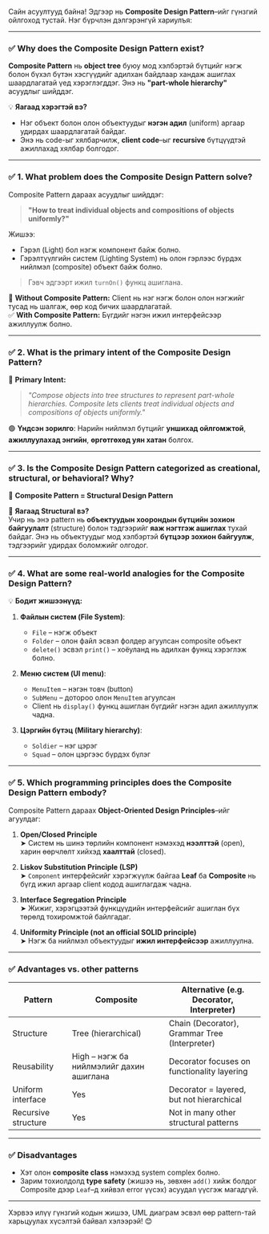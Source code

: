Сайн асуултууд байна! Эдгээр нь **Composite Design Pattern**–ийг гүнзгий ойлгоход тустай. Нэг бүрчлэн дэлгэрэнгүй хариулъя:

---

### ✅ **Why does the Composite Design Pattern exist?**

**Composite Pattern** нь **object tree** буюу мод хэлбэртэй бүтцийг нэгж болон бүхэл бүтэн хэсгүүдийг адилхан байдлаар хандаж ашиглах шаардлагатай үед хэрэглэгддэг. Энэ нь **"part-whole hierarchy"** асуудлыг шийддэг.

💡 **Яагаад хэрэгтэй вэ?**  
- Нэг объект болон олон объектуудыг **нэгэн адил** (uniform) аргаар удирдах шаардлагатай байдаг.
- Энэ нь code-ыг хялбарчилж, **client code**–ыг **recursive** бүтцүүдтэй ажиллахад хялбар болгодог.

---

### ✅ **1. What problem does the Composite Design Pattern solve?**

Composite Pattern дараах асуудлыг шийддэг:
> **"How to treat individual objects and compositions of objects uniformly?"**

Жишээ:
- Гэрэл (Light) бол нэгж компонент байж болно.
- Гэрэлтүүлгийн систем (Lighting System) нь олон гэрлээс бүрдэх нийлмэл (composite) объект байж болно.
> Гэвч эдгээрт ижил `turnOn()` функц ашиглана.

🤔 **Without Composite Pattern:** Client нь нэг нэгж болон олон нэгжийг тусад нь шалгаж, өөр код бичих шаардлагатай.  
✅ **With Composite Pattern:** Бүгдийг нэгэн ижил интерфейсээр ажиллуулж болно.

---

### ✅ **2. What is the primary intent of the Composite Design Pattern?**

📌 **Primary Intent:**  
> *"Compose objects into tree structures to represent part-whole hierarchies. Composite lets clients treat individual objects and compositions of objects uniformly."*

🟢 **Үндсэн зорилго**: Нарийн нийлмэл бүтцийг **уншихад ойлгомжтой**, **ажиллуулахад энгийн**, **өргөтгөхөд уян хатан** болгох.

---

### ✅ **3. Is the Composite Design Pattern categorized as creational, structural, or behavioral? Why?**

🧱 **Composite Pattern = Structural Design Pattern**

📌 **Яагаад Structural вэ?**  
Учир нь энэ pattern нь **объектуудын хоорондын бүтцийн зохион байгуулалт** (structure) болон тэдгээрийг **яаж нэгтгэж ашиглах** тухай байдаг. Энэ нь объектуудыг мод хэлбэртэй **бүтцээр зохион байгуулж**, тэдгээрийг удирдах боломжийг олгодог.

---

### ✅ **4. What are some real-world analogies for the Composite Design Pattern?**

💡 **Бодит жишээнүүд:**

1. **Файлын систем (File System)**:
   - `File` – нэгж объект
   - `Folder` – олон файл эсвэл фолдер агуулсан composite объект
   - `delete()` эсвэл `print()` – хоёуланд нь адилхан функц хэрэглэж болно.

2. **Меню систем (UI menu)**:
   - `MenuItem` – нэгэн товч (button)
   - `SubMenu` – дотороо олон `MenuItem` агуулсан
   - Client нь `display()` функц ашиглан бүгдийг нэгэн адил ажиллуулж чадна.

3. **Цэргийн бүтэц (Military hierarchy)**:
   - `Soldier` – нэг цэрэг
   - `Squad` – олон цэргээс бүрдэх бүлэг

---

### ✅ **5. Which programming principles does the Composite Design Pattern embody?**

Composite Pattern дараах **Object-Oriented Design Principles**–ийг агуулдаг:

1. **Open/Closed Principle**  
   ➤ Систем нь шинэ төрлийн компонент нэмэхэд **нээлттэй** (open), харин өөрчлөлт хийхэд **хаалттай** (closed).

2. **Liskov Substitution Principle (LSP)**  
   ➤ `Component` интерфейсийг хэрэгжүүлж байгаа **Leaf** ба **Composite** нь бүгд ижил аргаар client кодод ашиглагдаж чадна.

3. **Interface Segregation Principle**  
   ➤ Жижиг, хэрэгцээтэй функцүүдийн интерфейсийг ашиглан бүх төрөлд тохиромжтой байлгадаг.

4. **Uniformity Principle (not an official SOLID principle)**  
   ➤ Нэгж ба нийлмэл объектуудыг **ижил интерфейсээр** ажиллуулна.

---

### ✅ **Advantages vs. other patterns**

| Pattern               | Composite                                | Alternative (e.g. Decorator, Interpreter) |
|----------------------|-------------------------------------------|--------------------------------------------|
| Structure            | Tree (hierarchical)                      | Chain (Decorator), Grammar Tree (Interpreter) |
| Reusability          | High – нэгж ба нийлмэлийг дахин ашиглана | Decorator focuses on functionality layering |
| Uniform interface    | Yes                                       | Decorator = layered, but not hierarchical |
| Recursive structure  | Yes                                       | Not in many other structural patterns     |

---

### ✅ **Disadvantages**

- Хэт олон **composite class** нэмэхэд system complex болно.
- Зарим тохиолдолд **type safety** (жишээ нь, зөвхөн `add()` хийж болдог Composite дээр `Leaf`–д хийвэл error үүсэх) асуудал үүсгэж магадгүй.

---

Хэрвээ илүү гүнзгий кодын жишээ, UML диаграм эсвэл өөр pattern-тай харьцуулах хүсэлтэй байвал хэлээрэй! 😊
